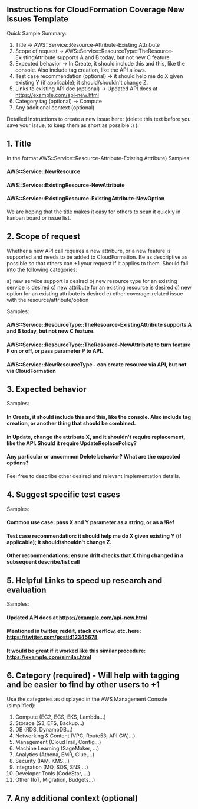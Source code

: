 ## Instructions for CloudFormation Coverage New Issues Template

Quick Sample Summary:
1. Title -> AWS::Service::Resource-Attribute-Existing Attribute
2. Scope of request -> AWS::Service::ResourceType::TheResource-ExistingAttribute supports A and B today, but not new C feature.
3. Expected behavior -> In Create, it should include this and this, like the console.  Also include tag creation, like the API allows.
4. Test case recommendation (optional) -> it should help me do X given existing Y (if applicable); it should/shouldn't change Z.
5. Links to existing API doc (optional) -> Updated API docs at https://example.com/api-new.html
6. Category tag (optional) -> Compute
7. Any additional context (optional)

Detailed Instructions to create a new issue here: (delete this text before you save your issue, to keep them as short as possible :) ). 

## 1. Title 
In the format AWS::Service::Resource-Attribute-Existing Attribute) 
Samples:
#### AWS::Service::NewResource
#### AWS::Service::ExistingResource-NewAttribute
#### AWS::Service::ExistingResource-ExistingAttribute-NewOption

We are hoping that the title makes it easy for others to scan it quickly in kanban board or issue list. 

## 2. Scope of request 
Whether a new API call requires a new attribure, or a new feature is supported and needs to be added to CloudFormation.  Be as descriptive as possible so that others can +1 your request if it applies to them.
Should fall into the following categories:

   a) new service support is desired
   b) new resource type for an existing service is desired
   c) new attribute for an existing resource is desired 
   d) new option for an existing attribute is desired 
   e) other coverage-related issue with the resource/attribute/option

Samples: 
#### AWS::Service::ResourceType::TheResource-ExistingAttribute supports A and B today, but not new C feature.
#### AWS::Service::ResourceType::TheResource-NewAttribute to turn feature F on or off, or pass parameter P to API.
#### AWS::Service::NewResourceType - can create resource via API, but not via CloudFormation

## 3. Expected behavior

Samples:
#### In Create, it should include this and this, like the console.  Also include tag creation, or another thing that should be combined.
#### in Update, change the attribute X, and it shouldn't require replacement, like the API. Should it require UpdateReplacePolicy?
#### Any particular or uncommon Delete behavior? What are the expected options?

Feel free to describe other desired and relevant implementation details. 

## 4. Suggest specific test cases

Samples:
#### Common use case: pass X and Y parameter as a string, or as a !Ref 
#### Test case recommendation: it should help me do X given existing Y (if applicable); it should/shouldn't change Z.
#### Other recommendations: ensure drift checks that X thing changed in a subsequent describe/list call

## 5. Helpful Links to speed up research and evaluation

Samples:
#### Updated API docs at https://example.com/api-new.html
#### Mentioned in twitter, reddit, stack overflow, etc. here: https://twitter.com/postid12345678
#### It would be great if it worked like this similar procedure: https://example.com/similar.html

## 6. Category (required) - Will help with tagging and be easier to find by other users to +1

Use the categories as displayed in the AWS Management Console (simplified):

1. Compute (EC2, ECS, EKS, Lambda...)
2. Storage (S3, EFS, Backup...)
3. DB (RDS, DynamoDB...)
4.  Networking & Content (VPC, Route53, API GW,...)
5. Management (CloudTrail, Config...)
6. Machine Learning (SageMaker, ...)
7. Analytics (Athena, EMR, Glue,...)
8. Security (IAM, KMS...)
9. Integration (MQ, SQS, SNS,...)
10. Developer Tools (CodeStar, ...)
11. Other (IoT, Migration, Budgets...)

## 7. Any additional context (optional)

